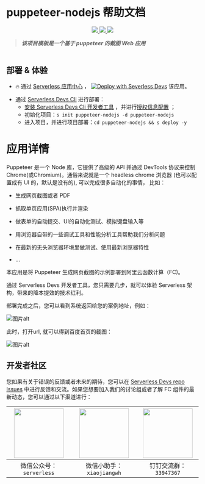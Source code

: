 # puppeteer-nodejs 帮助文档

<p align="center" class="flex justify-center">
    <a href="https://www.serverless-devs.com" class="ml-1">
    <img src="http://editor.devsapp.cn/icon?package=puppeteer-nodejs&type=packageType">
  </a>
  <a href="http://www.devsapp.cn/details.html?name=puppeteer-nodejs" class="ml-1">
    <img src="http://editor.devsapp.cn/icon?package=puppeteer-nodejs&type=packageVersion">
  </a>
  <a href="http://www.devsapp.cn/details.html?name=puppeteer-nodejs" class="ml-1">
    <img src="http://editor.devsapp.cn/icon?package=puppeteer-nodejs&type=packageDownload">
  </a>
</p>

<description>

> ***该项目模板是一个基于 puppeteer 的截图 Web 应用***

</description>

<table>



</table>

<codepre id="codepre">

</codepre>

<deploy>

## 部署 & 体验

<appcenter>

-  :fire:  通过 [Serverless 应用中心](https://fcnext.console.aliyun.com/applications/create?template=puppeteer-nodejs) ，
[![Deploy with Severless Devs](https://img.alicdn.com/imgextra/i1/O1CN01w5RFbX1v45s8TIXPz_!!6000000006118-55-tps-95-28.svg)](https://fcnext.console.aliyun.com/applications/create?template=puppeteer-nodejs)  该应用。 

</appcenter>

- 通过 [Serverless Devs Cli](https://www.serverless-devs.com/serverless-devs/install) 进行部署：
    - [安装 Serverless Devs Cli 开发者工具](https://www.serverless-devs.com/serverless-devs/install) ，并进行[授权信息配置](https://www.serverless-devs.com/fc/config) ；
    - 初始化项目：`s init puppeteer-nodejs -d puppeteer-nodejs`   
    - 进入项目，并进行项目部署：`cd puppeteer-nodejs && s deploy -y`

</deploy>

<appdetail id="flushContent">

# 应用详情

Puppeteer 是一个 Node 库，它提供了高级的 API 并通过 DevTools 协议来控制 Chrome(或Chromium)。通俗来说就是一个 headless chrome 浏览器 (也可以配置成有 UI 的，默认是没有的), 可以完成很多自动化的事情， 比如：

- 生成网页截图或者 PDF

- 抓取单页应用(SPA)执行并渲染

- 做表单的自动提交、UI的自动化测试、模拟键盘输入等

- 用浏览器自带的一些调试工具和性能分析工具帮助我们分析问题

- 在最新的无头浏览器环境里做测试、使用最新浏览器特性

- ...

本应用是将 Puppeteer 生成网页截图的示例部署到阿里云函数计算（FC)。

通过 Serverless Devs 开发者工具，您只需要几步，就可以体验 Serverless 架构，带来的降本提效的技术红利。

部署完成之后，您可以看到系统返回给您的案例地址，例如：

![图片alt](https://img.alicdn.com/imgextra/i3/O1CN01zHn7rA26A0ie5k2NY_!!6000000007620-2-tps-945-123.png)

此时，打开url, 就可以得到百度首页的截图：

![图片alt](https://img.alicdn.com/imgextra/i4/O1CN01TshrnO1VMFYl6nzyJ_!!6000000002638-2-tps-1539-892.png)


</appdetail>

<devgroup>

## 开发者社区

您如果有关于错误的反馈或者未来的期待，您可以在 [Serverless Devs repo Issues](https://github.com/serverless-devs/serverless-devs/issues) 中进行反馈和交流。如果您想要加入我们的讨论组或者了解 FC 组件的最新动态，您可以通过以下渠道进行：

<p align="center">

| <img src="https://serverless-article-picture.oss-cn-hangzhou.aliyuncs.com/1635407298906_20211028074819117230.png" width="130px" > | <img src="https://serverless-article-picture.oss-cn-hangzhou.aliyuncs.com/1635407044136_20211028074404326599.png" width="130px" > | <img src="https://serverless-article-picture.oss-cn-hangzhou.aliyuncs.com/1635407252200_20211028074732517533.png" width="130px" > |
|--- | --- | --- |
| <center>微信公众号：`serverless`</center> | <center>微信小助手：`xiaojiangwh`</center> | <center>钉钉交流群：`33947367`</center> | 

</p>

</devgroup>